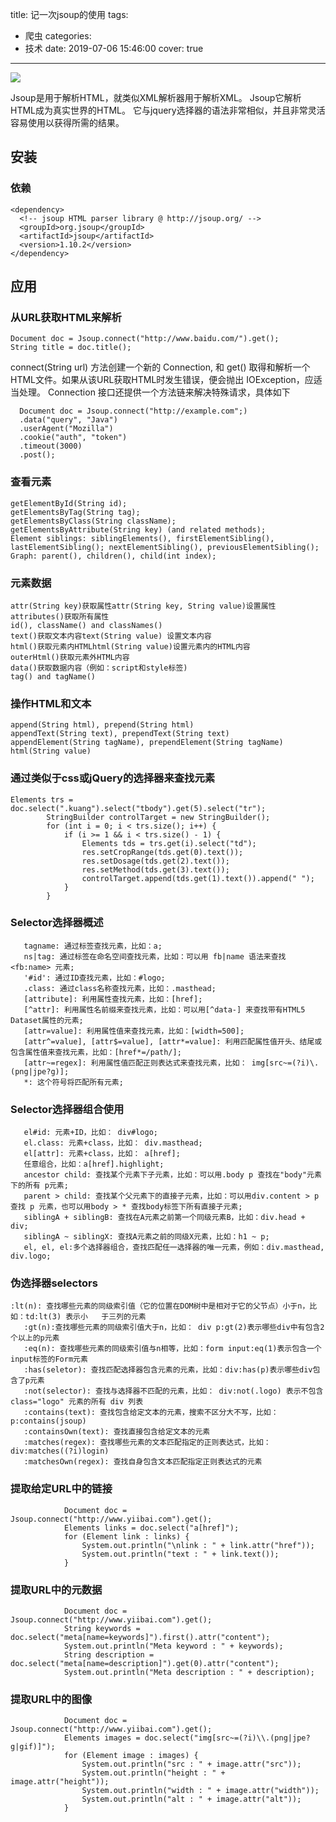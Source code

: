 title: 记一次jsoup的使用
tags:
  - 爬虫
categories:
  - 技术
date: 2019-07-06 15:46:00
cover: true

---
![](https://imgconvert.csdnimg.cn/aHR0cHM6Ly91cGxvYWQtaW1hZ2VzLmppYW5zaHUuaW8vdXBsb2FkX2ltYWdlcy8xMjU1MzI0OS0xMjFjNDJkZGU1OGRjZTdlLnBuZw?x-oss-process=image/format,png )
<!-- more -->

Jsoup是用于解析HTML，就类似XML解析器用于解析XML。 Jsoup它解析HTML成为真实世界的HTML。 它与jquery选择器的语法非常相似，并且非常灵活容易使用以获得所需的结果。

## 安装
### 依赖
```
<dependency>
  <!-- jsoup HTML parser library @ http://jsoup.org/ -->
  <groupId>org.jsoup</groupId>
  <artifactId>jsoup</artifactId>
  <version>1.10.2</version>
</dependency>
```
## 应用
### 从URL获取HTML来解析
```
Document doc = Jsoup.connect("http://www.baidu.com/").get();
String title = doc.title();
```
connect(String url) 方法创建一个新的 Connection, 和 get() 取得和解析一个HTML文件。如果从该URL获取HTML时发生错误，便会抛出 IOException，应适当处理。
Connection 接口还提供一个方法链来解决特殊请求，具体如下
```
  Document doc = Jsoup.connect("http://example.com";)
  .data("query", "Java")
  .userAgent("Mozilla")
  .cookie("auth", "token")
  .timeout(3000)
  .post();
```
### 查看元素
```
getElementById(String id);
getElementsByTag(String tag);
getElementsByClass(String className);
getElementsByAttribute(String key) (and related methods);
Element siblings: siblingElements(), firstElementSibling(), lastElementSibling(); nextElementSibling(), previousElementSibling();
Graph: parent(), children(), child(int index);
```
### 元素数据
```
attr(String key)获取属性attr(String key, String value)设置属性
attributes()获取所有属性
id(), className() and classNames()
text()获取文本内容text(String value) 设置文本内容
html()获取元素内HTMLhtml(String value)设置元素内的HTML内容
outerHtml()获取元素外HTML内容
data()获取数据内容（例如：script和style标签)
tag() and tagName()
```
### 操作HTML和文本
```
append(String html), prepend(String html)
appendText(String text), prependText(String text)
appendElement(String tagName), prependElement(String tagName)
html(String value)
```
### 通过类似于css或jQuery的选择器来查找元素
```
Elements trs = doc.select(".kuang").select("tbody").get(5).select("tr");
        StringBuilder controlTarget = new StringBuilder();
        for (int i = 0; i < trs.size(); i++) {
            if (i >= 1 && i < trs.size() - 1) {
                Elements tds = trs.get(i).select("td");
                res.setCropRange(tds.get(0).text());
                res.setDosage(tds.get(2).text());
                res.setMethod(tds.get(3).text());
                controlTarget.append(tds.get(1).text()).append(" ");
            }
        }
```
### Selector选择器概述

```
   tagname: 通过标签查找元素，比如：a;
   ns|tag: 通过标签在命名空间查找元素，比如：可以用 fb|name 语法来查找 <fb:name> 元素;
   '#id': 通过ID查找元素，比如：#logo;
   .class: 通过class名称查找元素，比如：.masthead;
   [attribute]: 利用属性查找元素，比如：[href];
   [^attr]: 利用属性名前缀来查找元素，比如：可以用[^data-] 来查找带有HTML5 Dataset属性的元素;
   [attr=value]: 利用属性值来查找元素，比如：[width=500];
   [attr^=value], [attr$=value], [attr*=value]: 利用匹配属性值开头、结尾或包含属性值来查找元素，比如：[href*=/path/];
   [attr~=regex]: 利用属性值匹配正则表达式来查找元素，比如： img[src~=(?i)\.(png|jpe?g)];
   *: 这个符号将匹配所有元素;
```
### Selector选择器组合使用
```
   el#id: 元素+ID，比如： div#logo;
   el.class: 元素+class，比如： div.masthead;
   el[attr]: 元素+class，比如： a[href];
   任意组合，比如：a[href].highlight;
   ancestor child: 查找某个元素下子元素，比如：可以用.body p 查找在"body"元素下的所有 p元素;
   parent > child: 查找某个父元素下的直接子元素，比如：可以用div.content > p 查找 p 元素，也可以用body > * 查找body标签下所有直接子元素;
   siblingA + siblingB: 查找在A元素之前第一个同级元素B，比如：div.head + div;
   siblingA ~ siblingX: 查找A元素之前的同级X元素，比如：h1 ~ p;
   el, el, el:多个选择器组合，查找匹配任一选择器的唯一元素，例如：div.masthead, div.logo;
```
### 伪选择器selectors
```
:lt(n): 查找哪些元素的同级索引值（它的位置在DOM树中是相对于它的父节点）小于n，比如：td:lt(3) 表示小   于三列的元素
   :gt(n):查找哪些元素的同级索引值大于n，比如： div p:gt(2)表示哪些div中有包含2个以上的p元素
   :eq(n): 查找哪些元素的同级索引值与n相等，比如：form input:eq(1)表示包含一个input标签的Form元素
   :has(seletor): 查找匹配选择器包含元素的元素，比如：div:has(p)表示哪些div包含了p元素
   :not(selector): 查找与选择器不匹配的元素，比如： div:not(.logo) 表示不包含 class="logo" 元素的所有 div 列表
   :contains(text): 查找包含给定文本的元素，搜索不区分大不写，比如： p:contains(jsoup)
   :containsOwn(text): 查找直接包含给定文本的元素
   :matches(regex): 查找哪些元素的文本匹配指定的正则表达式，比如：div:matches((?i)login)
   :matchesOwn(regex): 查找自身包含文本匹配指定正则表达式的元素
```
### 提取给定URL中的链接
```
            Document doc = Jsoup.connect("http://www.yiibai.com").get();  
            Elements links = doc.select("a[href]");  
            for (Element link : links) {  
                System.out.println("\nlink : " + link.attr("href"));  
                System.out.println("text : " + link.text());  
            }  
```
### 提取URL中的元数据

```
            Document doc = Jsoup.connect("http://www.yiibai.com").get();  
            String keywords = doc.select("meta[name=keywords]").first().attr("content");  
            System.out.println("Meta keyword : " + keywords);  
            String description = doc.select("meta[name=description]").get(0).attr("content");  
            System.out.println("Meta description : " + description);  

```
### 提取URL中的图像
```
            Document doc = Jsoup.connect("http://www.yiibai.com").get();  
            Elements images = doc.select("img[src~=(?i)\\.(png|jpe?g|gif)]");  
            for (Element image : images) {  
                System.out.println("src : " + image.attr("src"));  
                System.out.println("height : " + image.attr("height"));  
                System.out.println("width : " + image.attr("width"));  
                System.out.println("alt : " + image.attr("alt"));  
            }  
```